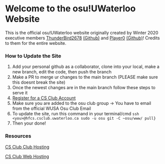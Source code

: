# Welcome to the osu!UWaterloo Website

This is the official osu!UWaterloo website originally created by Winter 2020 executive members [ThunderBird2678](https://osu.ppy.sh/users/3388082) [(Github)](https://github.com/k74huang) and [Player0](https://osu.ppy.sh/users/3662205) [(Github)](https://github.com/JerryZhu99)! Credits to them for the entire website.

### How to Update the Site
1. Add your personal github as a collaborator, clone into your local, make a new branch, edit the code, then push the branch
2. Make a PR to merge ur changes to the main branch (PLEASE make sure this doesnt break the site)
3. Once the newest changes are in the main branch follow these steps to serve it
4. [Register for a CS Club Account](https://csclub.uwaterloo.ca/resources/machine-usage-agreement/summary/)
6. Make sure you are added to the osu club group -> You have to email from the official WUSA Osu Club Email
7. To update the site, run this command in your terminal/cmd	```ssh <you>@hfcs.csclub.uwaterloo.ca sudo -u osu git -C ~osu/www/ pull}```
8. Then your done!

### Resources
[CS Club Club Hosting](https://wiki.csclub.uwaterloo.ca/Club_Hosting)

[CS Club Web Hosting](https://wiki.csclub.uwaterloo.ca/Web_Hosting)
